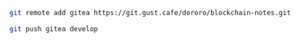```bash
git remote add gitea https://git.gust.cafe/dororo/blockchain-notes.git
```

```bash
git push gitea develop
```